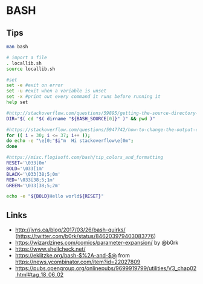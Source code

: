 BASH
====


Tips
----

```bash
man bash

# import a file
. locallib.sh
source locallib.sh

#set
set -e #exit on error
set -u #exit when a variable is unset
set -x #print out every command it runs before running it
help set

#http://stackoverflow.com/questions/59895/getting-the-source-directory-of-a-bash-script-from-within
DIR="$( cd "$( dirname "${BASH_SOURCE[0]}" )" && pwd )"

#https://stackoverflow.com/questions/5947742/how-to-change-the-output-color-of-echo-in-linux
for (( i = 30; i <= 37; i++ ));
do echo -e "\e[0;"$i"m  Hi stackoverflow\e[0m";
done

#https://misc.flogisoft.com/bash/tip_colors_and_formatting
RESET='\033[0m'
BOLD='\033[1m'
BLACK='\033[38;5;0m'
RED='\033[38;5;1m'
GREEN='\033[38;5;2m'

echo -e "${BOLD}Hello world${RESET}"

```

Links
-----

* http://jvns.ca/blog/2017/03/26/bash-quirks/ (https://twitter.com/b0rk/status/846203979403083776)
* https://wizardzines.com/comics/parameter-expansion/ by @b0rk
* https://www.shellcheck.net/
* https://eklitzke.org/bash-$%2A-and-$@ from https://news.ycombinator.com/item?id=22027809
* https://pubs.opengroup.org/onlinepubs/9699919799/utilities/V3_chap02.html#tag_18_06_02
